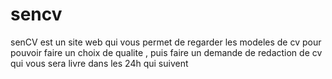 # sencv 
senCV est un site web qui vous permet de regarder les modeles de cv  pour pouvoir faire un choix de qualite  ,
puis faire un demande de redaction de cv qui vous sera livre dans les 24h qui suivent    

